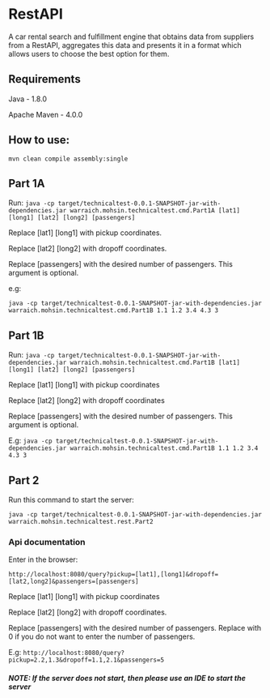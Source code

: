 # RestAPI
A car rental search and fulfillment engine that obtains data from suppliers from a RestAPI, aggregates this data and presents it in a format which allows users to choose the best option for them. 

## Requirements
Java - 1.8.0

Apache Maven - 4.0.0

## How to use:
```mvn clean compile assembly:single```

## Part 1A
Run:
``` java -cp target/technicaltest-0.0.1-SNAPSHOT-jar-with-dependencies.jar warraich.mohsin.technicaltest.cmd.Part1A [lat1] [long1] [lat2] [long2] [passengers] ```

Replace [lat1] [long1] with pickup coordinates.

Replace [lat2] [long2] with dropoff coordinates.

Replace [passengers] with the desired number of passengers. This argument is optional.

e.g:

```java -cp target/technicaltest-0.0.1-SNAPSHOT-jar-with-dependencies.jar warraich.mohsin.technicaltest.cmd.Part1B 1.1 1.2 3.4 4.3 3```
## Part 1B
Run:
```java -cp target/technicaltest-0.0.1-SNAPSHOT-jar-with-dependencies.jar warraich.mohsin.technicaltest.cmd.Part1B [lat1] [long1] [lat2] [long2] [passengers]```

Replace [lat1] [long1] with pickup coordinates

Replace [lat2] [long2] with dropoff coordinates

Replace [passengers] with the desired number of passengers. This argument is optional.

E.g:
```java -cp target/technicaltest-0.0.1-SNAPSHOT-jar-with-dependencies.jar warraich.mohsin.technicaltest.cmd.Part1B 1.1 1.2 3.4 4.3 3```
## Part 2
Run this command to start the server:

```java -cp target/technicaltest-0.0.1-SNAPSHOT-jar-with-dependencies.jar warraich.mohsin.technicaltest.rest.Part2```

### Api documentation
Enter in the browser:

```http://localhost:8080/query?pickup=[lat1],[long1]&dropoff=[lat2,long2]&passengers=[passengers]```

Replace [lat1] [long1] with pickup coordinates

Replace [lat2] [long2] with dropoff coordinates.

Replace [passengers] with the desired number of passengers. Replace with 0 if you do not want to enter the number of passengers.

E.g:
```http://localhost:8080/query?pickup=2.2,1.3&dropoff=1.1,2.1&passengers=5```

##### NOTE: If the server does not start, then please use an IDE to start the server

